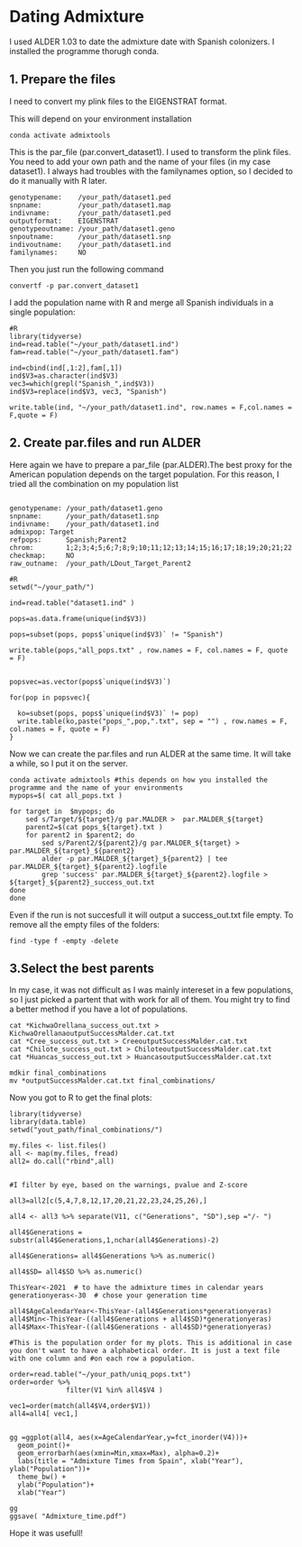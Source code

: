 
# Dating Admixture

I used ALDER 1.03 to date the admixture date with Spanish colonizers. I installed the programme thorugh conda. 


## 1. Prepare the files

I need to convert my plink files to the EIGENSTRAT format. 

This will depend on your environment installation 
```
conda activate admixtools 
``` 
This is the par_file (par.convert_dataset1). I used to transform the plink files. You need to add your own path and the name of your files (in my case dataset1). 
I always had troubles with the familynames option, so I decided to do it manually with R later.

```
genotypename:    /your_path/dataset1.ped
snpname:         /your_path/dataset1.map
indivname:       /your_path/dataset1.ped
outputformat:    EIGENSTRAT
genotypeoutname: /your_path/dataset1.geno
snpoutname:      /your_path/dataset1.snp
indivoutname:    /your_path/dataset1.ind
familynames:     NO

```
Then you just run the following command
```
convertf -p par.convert_dataset1
```

I add the population name with R and merge all Spanish individuals in a single population:
```
#R
library(tidyverse)
ind=read.table("~/your_path/dataset1.ind")
fam=read.table("~/your_path/dataset1.fam")

ind=cbind(ind[,1:2],fam[,1])
ind$V3=as.character(ind$V3)
vec3=which(grepl("Spanish_",ind$V3))
ind$V3=replace(ind$V3, vec3, "Spanish")

write.table(ind, "~/your_path/dataset1.ind", row.names = F,col.names = F,quote = F)
```

## 2. Create par.files and run ALDER
Here again we have to prepare a par_file (par.ALDER).The best proxy for the American population depends on the target population. For this reason, I tried all the combination on my population list

```

genotypename: /your_path/dataset1.geno
snpname:      /your_path/dataset1.snp
indivname:    /your_path/dataset1.ind
admixpop: Target
refpops:      Spanish;Parent2
chrom:        1;2;3;4;5;6;7;8;9;10;11;12;13;14;15;16;17;18;19;20;21;22
checkmap:     NO
raw_outname:  /your_path/LDout_Target_Parent2
``` 

```
#R
setwd("~/your_path/")

ind=read.table("dataset1.ind" )

pops=as.data.frame(unique(ind$V3))

pops=subset(pops, pops$`unique(ind$V3)` != "Spanish")

write.table(pops,"all_pops.txt" , row.names = F, col.names = F, quote = F)


popsvec=as.vector(pops$`unique(ind$V3)`)

for(pop in popsvec){
  
  ko=subset(pops, pops$`unique(ind$V3)` != pop)
  write.table(ko,paste("pops_",pop,".txt", sep = "") , row.names = F, col.names = F, quote = F)
}

```


Now we can create the par.files and run ALDER at the same time. It will take a while, so I put it on the server. 

```
conda activate admixtools #this depends on how you installed the programme and the name of your environments
mypops=$( cat all_pops.txt )

for target in  $mypops; do
	sed s/Target/${target}/g par.MALDER >  par.MALDER_${target}
	parent2=$(cat pops_${target}.txt )
	for parent2 in $parent2; do
		sed s/Parent2/${parent2}/g par.MALDER_${target} >  par.MALDER_${target}_${parent2}
		alder -p par.MALDER_${target}_${parent2} | tee par.MALDER_${target}_${parent2}.logfile
		grep 'success' par.MALDER_${target}_${parent2}.logfile > ${target}_${parent2}_success_out.txt
done
done

```
Even if the run is not succesfull it will output a success_out.txt file empty. To remove all the empty files of the folders:


```
find -type f -empty -delete
```


## 3.Select the best parents 
In my case, it was not difficult as I was mainly intereset in a few populations, so I just picked a partent that with work for all of them. You might try to find a better method if you have a lot of populations.


```
cat *KichwaOrellana_success_out.txt > KichwaOrellanaoutputSuccessMalder.cat.txt
cat *Cree_success_out.txt > CreeoutputSuccessMalder.cat.txt
cat *Chilote_success_out.txt > ChiloteoutputSuccessMalder.cat.txt
cat *Huancas_success_out.txt > HuancasoutputSuccessMalder.cat.txt

mdkir final_combinations
mv *outputSuccessMalder.cat.txt final_combinations/
```

Now you got to R to get the final plots: 

```
library(tidyverse)
library(data.table)
setwd("yout_path/final_combinations/")

my.files <- list.files()
all <- map(my.files, fread)
all2= do.call("rbind",all)
 

#I filter by eye, based on the warnings, pvalue and Z-score

all3=all2[c(5,4,7,8,12,17,20,21,22,23,24,25,26),]

all4 <- all3 %>% separate(V11, c("Generations", "SD"),sep ="/- ") 

all4$Generations = substr(all4$Generations,1,nchar(all4$Generations)-2)

all4$Generations= all4$Generations %>% as.numeric()

all4$SD= all4$SD %>% as.numeric()

ThisYear<-2021  # to have the admixture times in calendar years
generationyeras<-30  # chose your generation time

all4$AgeCalendarYear<-ThisYear-(all4$Generations*generationyeras)
all4$Min<-ThisYear-((all4$Generations + all4$SD)*generationyeras)
all4$Max<-ThisYear-((all4$Generations - all4$SD)*generationyeras)

#This is the population order for my plots. This is additional in case you don't want to have a alphabetical order. It is just a text file with one column and #on each row a population.

order=read.table("~/your_path/uniq_pops.txt")
order=order %>% 
              filter(V1 %in% all4$V4 )  
              
vec1=order(match(all4$V4,order$V1))
all4=all4[ vec1,]


gg =ggplot(all4, aes(x=AgeCalendarYear,y=fct_inorder(V4)))+
  geom_point()+
  geom_errorbarh(aes(xmin=Min,xmax=Max), alpha=0.2)+
  labs(title = "Admixture Times from Spain", xlab("Year"), ylab("Population"))+
  theme_bw() +
  ylab("Population")+
  xlab("Year")

gg
ggsave( "Admixture_time.pdf")

```

Hope it was usefull!

